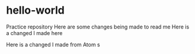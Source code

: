 # hello-world
Practice repository
Here are some changes being made to read me
Here is a changed I made here

Here is a changed I made from Atom
s
